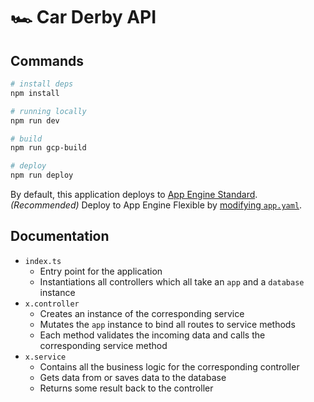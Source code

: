 # 🏎️ Car Derby API

## Commands

```bash
# install deps
npm install

# running locally
npm run dev

# build
npm run gcp-build

# deploy
npm run deploy
```

By default, this application deploys to [App Engine Standard][appengine]. _(Recommended)_
Deploy to App Engine Flexible by [modifying `app.yaml`][app_yaml].

[appengine]: https://cloud.google.com/appengine/docs/standard/nodejs
[app_yaml]: https://cloud.google.com/appengine/docs/flexible/nodejs/configuring-your-app-with-app-yaml
[tutorial]: https://cloud.google.com/appengine/docs/standard/nodejs/quickstart
[contributing]: https://github.com/GoogleCloudPlatform/nodejs-docs-samples/blob/main/CONTRIBUTING.md

## Documentation

- `index.ts`
  - Entry point for the application
  - Instantiations all controllers which all take an `app` and a `database` instance
- `x.controller`
  - Creates an instance of the corresponding service
  - Mutates the `app` instance to bind all routes to service methods
  - Each method validates the incoming data and calls the corresponding service method
- `x.service`
  - Contains all the business logic for the corresponding controller
  - Gets data from or saves data to the database
  - Returns some result back to the controller
